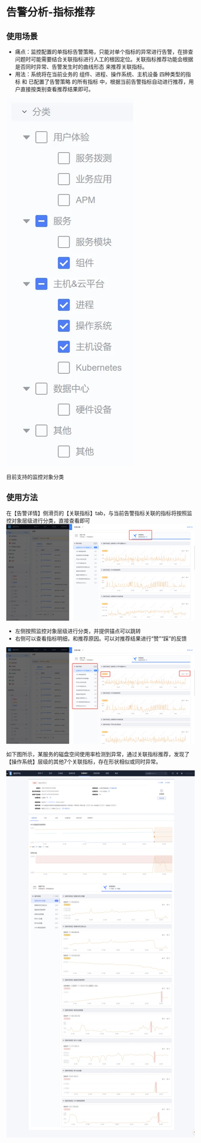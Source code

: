 # 告警分析-指标推荐


## 使用场景

- 痛点：监控配置的单指标告警策略，只能对单个指标的异常进行告警，在排查问题时可能需要结合关联指标进行人工的根因定位。关联指标推荐功能会根据 是否同时异常、告警发生时的曲线形态 来推荐关联指标。
- 用法：系统将在当前业务的 组件、进程、操作系统、主机设备 四种类型的指标 和 已配置了告警策略 的所有指标 中，根据当前告警指标自动进行推荐，用户直接按类别查看推荐结果即可。

![](media/16925969896878.jpg)

目前支持的监控对象分类



## 使用方法

在【告警详情】侧滑页的【关联指标】tab，与当前告警指标关联的指标将按照监控对象层级进行分类，直接查看即可
![](media/16921710089982.jpg)


- 左侧按照监控对象层级进行分类，并提供锚点可以跳转
- 右侧可以查看指标明细，和推荐原因。可以对推荐结果进行“赞”“踩”的反馈

![](media/16921710186421.jpg)

如下图所示，某服务的磁盘空间使用率检测到异常，通过关联指标推荐，发现了【操作系统】层级的其他7个关联指标，存在形状相似或同时异常。

![](media/16925970520523.jpg)






